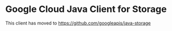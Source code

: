 # Google Cloud Java Client for Storage

This client has moved to https://github.com/googleapis/java-storage
